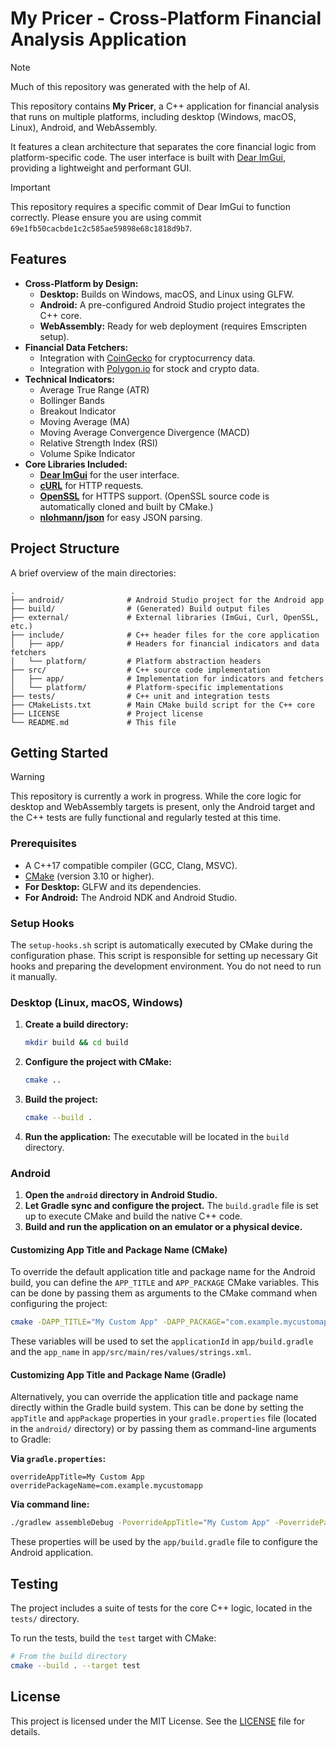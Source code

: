 # My Pricer - Cross-Platform Financial Analysis Application

> [!NOTE]
> Much of this repository was generated with the help of AI.

This repository contains **My Pricer**, a C++ application for financial analysis that runs on multiple platforms, including desktop (Windows, macOS, Linux), Android, and WebAssembly.

It features a clean architecture that separates the core financial logic from platform-specific code. The user interface is built with [Dear ImGui](https://github.com/ocornut/imgui), providing a lightweight and performant GUI.

> [!IMPORTANT]
> This repository requires a specific commit of Dear ImGui to function correctly. Please ensure you are using commit `69e1fb50cacbde1c2c585ae59898e68c1818d9b7`.

## Features

*   **Cross-Platform by Design:**
    *   **Desktop:** Builds on Windows, macOS, and Linux using GLFW.
    *   **Android:** A pre-configured Android Studio project integrates the C++ core.
    *   **WebAssembly:** Ready for web deployment (requires Emscripten setup).
*   **Financial Data Fetchers:**
    *   Integration with [CoinGecko](https://www.coingecko.com/) for cryptocurrency data.
    *   Integration with [Polygon.io](https://polygon.io/) for stock and crypto data.
*   **Technical Indicators:**
    *   Average True Range (ATR)
    *   Bollinger Bands
    *   Breakout Indicator
    *   Moving Average (MA)
    *   Moving Average Convergence Divergence (MACD)
    *   Relative Strength Index (RSI)
    *   Volume Spike Indicator
*   **Core Libraries Included:**
    *   [**Dear ImGui**](https://github.com/ocornut/imgui) for the user interface.
    *   [**cURL**](https://curl.se/) for HTTP requests.
    *   [**OpenSSL**](https://www.openssl.org/) for HTTPS support. (OpenSSL source code is automatically cloned and built by CMake.)
    *   [**nlohmann/json**](https://github.com/nlohmann/json) for easy JSON parsing.

## Project Structure

A brief overview of the main directories:

```
.
├── android/              # Android Studio project for the Android app
├── build/                # (Generated) Build output files
├── external/             # External libraries (ImGui, Curl, OpenSSL, etc.)
├── include/              # C++ header files for the core application
│   ├── app/              # Headers for financial indicators and data fetchers
│   └── platform/         # Platform abstraction headers
├── src/                  # C++ source code implementation
│   ├── app/              # Implementation for indicators and fetchers
│   └── platform/         # Platform-specific implementations
├── tests/                # C++ unit and integration tests
├── CMakeLists.txt        # Main CMake build script for the C++ core
├── LICENSE               # Project license
└── README.md             # This file
```


## Getting Started

> [!WARNING]
> This repository is currently a work in progress. While the core logic for desktop and WebAssembly targets is present, only the Android target and the C++ tests are fully functional and regularly tested at this time.

### Prerequisites

*   A C++17 compatible compiler (GCC, Clang, MSVC).
*   [CMake](https.cmake.org/) (version 3.10 or higher).
*   **For Desktop:** GLFW and its dependencies.
*   **For Android:** The Android NDK and Android Studio.

### Setup Hooks

The `setup-hooks.sh` script is automatically executed by CMake during the configuration phase. This script is responsible for setting up necessary Git hooks and preparing the development environment. You do not need to run it manually.

### Desktop (Linux, macOS, Windows)

1.  **Create a build directory:**
    ```bash
    mkdir build && cd build
    ```

2.  **Configure the project with CMake:**
    ```bash
    cmake ..
    ```

3.  **Build the project:**
    ```bash
    cmake --build .
    ```

4.  **Run the application:**
    The executable will be located in the `build` directory.

### Android

1.  **Open the `android` directory in Android Studio.**
2.  **Let Gradle sync and configure the project.** The `build.gradle` file is set up to execute CMake and build the native C++ code.
3.  **Build and run the application on an emulator or a physical device.**

#### Customizing App Title and Package Name (CMake)

To override the default application title and package name for the Android build, you can define the `APP_TITLE` and `APP_PACKAGE` CMake variables. This can be done by passing them as arguments to the CMake command when configuring the project:

```bash
cmake -DAPP_TITLE="My Custom App" -DAPP_PACKAGE="com.example.mycustomapp" ..
```

These variables will be used to set the `applicationId` in `app/build.gradle` and the `app_name` in `app/src/main/res/values/strings.xml`.

#### Customizing App Title and Package Name (Gradle)

Alternatively, you can override the application title and package name directly within the Gradle build system. This can be done by setting the `appTitle` and `appPackage` properties in your `gradle.properties` file (located in the `android/` directory) or by passing them as command-line arguments to Gradle:

**Via `gradle.properties`:**
```properties
overrideAppTitle=My Custom App
overridePackageName=com.example.mycustomapp
```

**Via command line:**
```bash
./gradlew assembleDebug -PoverrideAppTitle="My Custom App" -PoverridePackageName="com.example.mycustomapp"
```

These properties will be used by the `app/build.gradle` file to configure the Android application.

## Testing

The project includes a suite of tests for the core C++ logic, located in the `tests/` directory.

To run the tests, build the `test` target with CMake:

```bash
# From the build directory
cmake --build . --target test
```

## License

This project is licensed under the MIT License. See the [LICENSE](LICENSE) file for details.